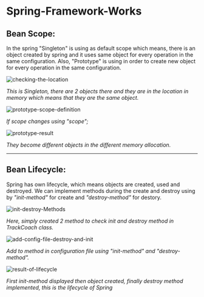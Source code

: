 # Spring-Framework-Works

## Bean Scope:

In the spring "Singleton" is using as default scope which means, there is an object created by spring and it uses same object for every operation in the same configuration.
Also, "Prototype" is using in order to create new object for every operation in the same configuration.

![checking-the-location](https://user-images.githubusercontent.com/57812346/154431338-4a634039-97d7-40b1-aee0-2b640926adc5.png)

_This is Singleton, there are 2 objects there and they are in the location in memory which means that they are the same object._

![prototype-scope-definition](https://user-images.githubusercontent.com/57812346/154431721-bae9b455-eff9-4b09-b5ec-26a013da8dd5.png)

_If scope changes using "scope";_

![prototype-result](https://user-images.githubusercontent.com/57812346/154431811-9ca3361c-8d82-4393-a883-02b8feb2cdb0.png)

_They become different objects in the different memory allocation._

<hr>

## Bean Lifecycle:

Spring has own lifecycle, which means objects are created, used and destroyed. We can implement methods during the create and destroy using by _"init-method"_ for create and
_"destroy-method"_ for destory.

![init-destroy-Methods](https://user-images.githubusercontent.com/57812346/154432679-3589ffb0-183f-4048-acde-195f377755db.png)

_Here, simply created 2 method to check init and destroy method in TrackCoach class._

![add-config-file-destroy-and-init](https://user-images.githubusercontent.com/57812346/154432843-1e320b1f-0086-4255-ac06-8e7ef950368b.png)

_Add to method in configuration file using "init-method" and "destroy-method"._

![result-of-lifecycle](https://user-images.githubusercontent.com/57812346/154432936-bd23fcb7-69f1-4c48-87b6-2943801b6233.png)

_First init-method displayed then object created, finally destroy method implemented, this is the lifecycle of Spring_
